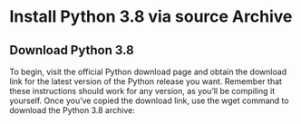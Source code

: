 # Install Python 3.8 via source Archive
## Download Python 3.8
To begin, visit the official Python download page and obtain the download link for the latest version of the Python release you want. Remember that these instructions should work for any version, as you’ll be compiling it yourself. Once you’ve copied the download link, use the wget command to download the Python 3.8 archive:
